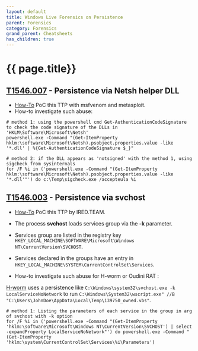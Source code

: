 ```yaml
---
layout: default
title: Windows Live Forensics on Persistence
parent: Forensics
category: Forensics
grand_parent: Cheatsheets
has_children: true
---
```


# {{ page.title}}

## [T1546.007](https://attack.mitre.org/techniques/T1546/007/) - Persistence via Netsh helper DLL

 - [How-To](https://pentestlab.blog/2019/10/29/persistence-netsh-helper-dll/) PoC this TTP with msfvenom and metasploit.
 - How-to investigate such abuse:
 
 ```
# method 1: using the powershell cmd Get-AuthenticationCodeSignature to check the code signature of the DLLs in 'HKLM\Software\Microsoft\Netsh'
powershell.exe -Command "(Get-ItemProperty hklm:\software\Microsoft\Netsh).psobject.properties.value -like '*.dll' | %{Get-AuthenticationCodeSignature $_}"

# method 2: if the DLL appears as 'notsigned' with the method 1, using sigcheck from sysinternals
for /F %i in ('powershell.exe -Command "(Get-ItemProperty hklm:\software\Microsoft\Netsh).psobject.properties.value -like '*.dll'"') do c:\Temp\sigcheck.exe /accepteula %i
```

## [T1546.003](https://attack.mitre.org/techniques/T1546/003/) - Persistence via svchost

- [How-To](https://www.ired.team/offensive-security/persistence/persisting-in-svchost.exe-with-a-service-dll-servicemain) PoC this TTP by IRED.TEAM.
- The process **svchost** loads services group via the **-k** parameter.
- Services group are listed in the registry key `HKEY_LOCAL_MACHINE\SOFTWARE\Microsoft\Windows NT\CurrentVersion\SVCHOST`.
- Services declared in the groups have an entry in `HKEY_LOCAL_MACHINE\SYSTEM\CurrentControlSet\Services`.

 - How-to investigate such abuse for H-worm or Oudini RAT :

[H-worm](https://www.fireeye.com/blog/threat-research/2013/09/now-you-see-me-h-worm-by-houdini.html) uses a persistence like `C:\Windows\system32\svchost.exe -k LocalServiceNoNetwork` to run `C:\Windows\System32\wscript.exe" //B "C:\Users\JohnDoe\AppData\Local\Temp\139750_owned.vbs"`.

```
# method 1: Listing the parameters of each service in the group in arg of svchost with -k option
for /F %i in ('powershell.exe -Command "(Get-ItemProperty 'hklm:\software\Microsoft\Windows NT\CurrentVersion\SVCHOST') | select -expandProperty LocalServiceNoNetwork"') do powershell.exe -Command "(Get-ItemProperty 'hklm:\system\CurrentControlSet\Services\%i\Parameters') 
```






